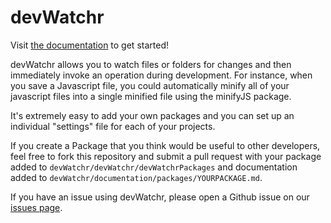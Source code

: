 devWatchr
=========

Visit [the documentation](https://github.com/matthewkremer/devWatchr/tree/master/documentation) to get started!

devWatchr allows you to watch files or folders for changes and then immediately invoke an operation during development. For instance, when you save a Javascript file, you could automatically minify all of your javascript files into a single minified file using the minifyJS package.

It's extremely easy to add your own packages and you can set up an individual "settings" file for each of your projects.

If you create a Package that you think would be useful to other developers, feel free to fork this repository and submit a pull request with your package added to ``devWatchr/devWatchr/devWatchrPackages`` and documentation added to ``devWatchr/documentation/packages/YOURPACKAGE.md``.

If you have an issue using devWatchr, please open a Github issue on our [issues page](https://github.com/matthewkremer/devWatchr/issues).



